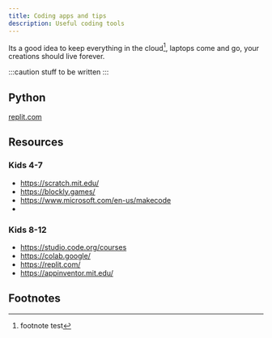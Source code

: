 ```yaml
---
title: Coding apps and tips
description: Useful coding tools
---
```

Its a good idea to keep everything in the cloud[^1], laptops come and go, your creations should live forever.
  
:::caution
stuff to be written
:::

## Python

[replit.com](https://replit.com/)  

## Resources

### Kids 4-7

- https://scratch.mit.edu/
- https://blockly.games/
- https://www.microsoft.com/en-us/makecode
- 

### Kids 8-12

- https://studio.code.org/courses
- https://colab.google/
- https://replit.com/
- https://appinventor.mit.edu/

## Footnotes

[^1]: footnote test

